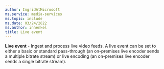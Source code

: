 ```yaml
---
author: IngridAtMicrosoft
ms.service: media-services
ms.topic: include
ms.date: 03/24/2022
ms.author: inhenkel
title: Live event
---
```


**Live event** - Ingest and process live video feeds. A live event can be set to either a basic or standard pass-through (an on-premises live encoder sends a multiple bitrate stream) or live encoding (an on-premises live encoder sends a single bitrate stream).